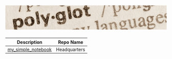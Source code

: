# ![image](polyglot_banner.png)

| Description          | Repo Name                                                                        |
| ----                 | ----                                                                             |
| [my_simple_notebook](https://github.com/Niarfe/my_simple_notebook)    | Headquarters            |
